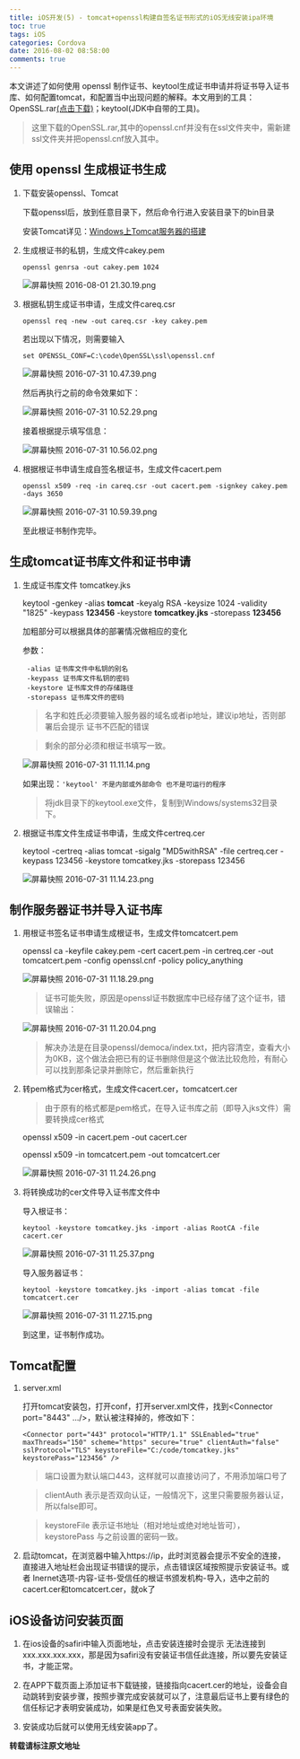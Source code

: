 ```yaml
---
title: iOS开发(5) - tomcat+openssl构建自签名证书形式的iOS无线安装ipa环境
toc: true
tags: iOS
categories: Cordova
date: 2016-08-02 08:58:00
comments: true
---
```


本文讲述了如何使用 openssl 制作证书、keytool生成证书申请并将证书导入证书库、如何配置tomcat，和配置当中出现问题的解释。本文用到的工具：OpenSSL.rar[(点击下载)](http://files.cnblogs.com/leeshd/OpenSSL.rar)；keytool(JDK中自带的工具)。
>这里下载的OpenSSL.rar,其中的openssl.cnf并没有在ssl文件夹中，需新建ssl文件夹并把openssl.cnf放入其中。
<!-- more -->
## 使用 openssl 生成根证书生成

1. 下载安装openssl、Tomcat

    下载openssl后，放到任意目录下，然后命令行进入安装目录下的bin目录

    安装Tomcat详见：[Windows上Tomcat服务器的搭建](http://lion1ou.win/2016/07/31/)

2. 生成根证书的私钥，生成文件cakey.pem

    `openssl genrsa -out cakey.pem 1024`

    ![屏幕快照 2016-08-01 21.30.19.png](http://ww4.sinaimg.in/large/72f96cbagw1f6ekj0c21mj20ii04q75w.jpg)

3. 根据私钥生成证书申请，生成文件careq.csr

    `
    openssl req -new -out careq.csr -key cakey.pem
    `

	若出现以下情况，则需要输入

	`
	set OPENSSL_CONF=C:\code\OpenSSL\ssl\openssl.cnf
	`

	 ![屏幕快照 2016-07-31 10.47.39.png](http://ww2.sinaimg.in/large/72f96cbagw1f6cwbutrsaj20mg0203ze.jpg)

	 然后再执行之前的命令效果如下：

	 ![屏幕快照 2016-07-31 10.52.29.png](http://ww2.sinaimg.in/large/72f96cbagw1f6cwh0sjo2j20pi09adkd.jpg)

	 接着根据提示填写信息：

	 ![屏幕快照 2016-07-31 10.56.02.png](http://ww2.sinaimg.in/large/72f96cbagw1f6cwkj1gbsj20mq09etcx.jpg)

4. 根据根证书申请生成自签名根证书，生成文件cacert.pem

	`
    openssl x509 -req -in careq.csr -out cacert.pem -signkey cakey.pem -days 3650
	`

	![屏幕快照 2016-07-31 10.59.39.png](http://ww4.sinaimg.in/large/72f96cbagw1f6cwoaq7xbj210204gq5d.jpg)

	至此根证书制作完毕。

## 生成tomcat证书库文件和证书申请

1. 生成证书库文件 tomcatkey.jks

    keytool -genkey -alias **tomcat** -keyalg RSA -keysize 1024 -validity "1825" -keypass **123456** -keystore **tomcatkey.jks** -storepass **123456**

    加粗部分可以根据具体的部署情况做相应的变化

    参数：

	    -alias 证书库文件中私钥的别名
        -keypass 证书库文件私钥的密码
        -keystore 证书库文件的存储路径
        -storepass 证书库文件的密码

    >名字和姓氏必须要输入服务器的域名或者ip地址，建议ip地址，否则部署后会提示 证书不匹配的错误

    >剩余的部分必须和根证书填写一致。

    ![屏幕快照 2016-07-31 11.11.14.png](http://ww3.sinaimg.in/large/72f96cbagw1f6cx0dioalj21160cmafc.jpg)

    如果出现：`'keytool' 不是内部或外部命令 也不是可运行的程序`

    >将jdk目录下的keytool.exe文件，复制到Windows/systems32目录下。


2.  根据证书库文件生成证书申请，生成文件certreq.cer

    keytool -certreq -alias tomcat -sigalg "MD5withRSA" -file certreq.cer -keypass 123456 -keystore tomcatkey.jks -storepass 123456

    ![屏幕快照 2016-07-31 11.14.23.png](http://ww1.sinaimg.in/large/72f96cbagw1f6cx3let4yj21100203zl.jpg)

## 制作服务器证书并导入证书库

1.  用根证书签名证书申请生成根证书，生成文件tomcatcert.pem

    openssl ca -keyfile cakey.pem -cert cacert.pem -in certreq.cer -out tomcatcert.pem -config openssl.cnf -policy policy_anything

    ![屏幕快照 2016-07-31 11.18.29.png](http://ww3.sinaimg.in/large/72f96cbagw1f6cx81kavoj21160s07fc.jpg)

    >证书可能失败，原因是openssl证书数据库中已经存储了这个证书，错误输出：

    ![屏幕快照 2016-07-31 11.20.04.png](http://ww3.sinaimg.in/large/72f96cbagw1f6cx9kjfmuj209e01a747.jpg)

    >解决办法是在目录openssl/democa/index.txt，把内容清空，查看大小为0KB，这个做法会把已有的证书删除但是这个做法比较危险，有耐心可以找到那条记录并删除它，然后重新执行

2.  转pem格式为cer格式，生成文件cacert.cer，tomcatcert.cer

	>由于原有的格式都是pem格式，在导入证书库之前（即导入jks文件）需要转换成cer格式

    openssl x509 -in cacert.pem -out cacert.cer

    openssl x509 -in tomcatcert.pem -out tomcatcert.cer

    ![屏幕快照 2016-07-31 11.24.26.png](http://ww1.sinaimg.in/large/72f96cbagw1f6cxe2slahj20oc02sjsc.jpg)

3. 将转换成功的cer文件导入证书库文件中

    导入根证书：

    `keytool -keystore tomcatkey.jks -import -alias RootCA -file cacert.cer`

    ![屏幕快照 2016-07-31 11.25.37.png](http://ww4.sinaimg.in/large/72f96cbagw1f6cxfj371cj21160d0gt1.jpg)

    导入服务器证书：

    `keytool -keystore tomcatkey.jks -import -alias tomcat -file tomcatcert.cer`

    ![屏幕快照 2016-07-31 11.27.15.png](http://ww3.sinaimg.in/large/72f96cbagw1f6cxh3ja0gj20vo02mdgx.jpg)

    到这里，证书制作成功。

## Tomcat配置

1. server.xml

    打开tomcat安装包，打开conf，打开server.xml文件，找到<Connector port="8443" .../>，默认被注释掉的，修改如下：

    `
   <Connector port="443" protocol="HTTP/1.1" SSLEnabled="true" maxThreads="150" scheme="https" secure="true" clientAuth="false" sslProtocol="TLS" keystoreFile="C:/code/tomcatkey.jks" keystorePass="123456" />
    `
    >端口设置为默认端口443，这样就可以直接访问了，不用添加端口号了

    >clientAuth 表示是否双向认证，一般情况下，这里只需要服务器认证，所以false即可。

    >keystoreFile 表示证书地址（相对地址或绝对地址皆可），keystorePass 与之前设置的密码一致。



2. 启动tomcat，在浏览器中输入https://ip，此时浏览器会提示不安全的连接，直接进入地址栏会出现证书错误的提示，点击错误区域按照提示安装证书。或者 Inernet选项-内容-证书-受信任的根证书颁发机构-导入，选中之前的cacert.cer和tomcatcert.cer，就ok了

## iOS设备访问安装页面  

1. 在ios设备的safiri中输入页面地址，点击安装连接时会提示 无法连接到xxx.xxx.xxx.xxx，那是因为safiri没有安装证书信任此连接，所以要先安装证书，才能正常。

2. 在APP下载页面上添加证书下载链接，链接指向cacert.cer的地址，设备会自动跳转到安装步骤，按照步骤完成安装就可以了，注意最后证书上要有绿色的信任标记才表明安装成功，如果是红色叉号表面安装失败。

3. 安装成功后就可以使用无线安装app了。

**转载请标注原文地址**                           

